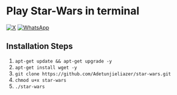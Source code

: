 # Play Star-Wars in terminal

[![X](https://img.shields.io/twitter/url?url=https%3A%2F%2Ftwitter.com%2Fdev_sunny_e)](https://twitter.com/dev_sunny_e) [![WhatsApp](https://img.shields.io/twitter/url?url=https%3A%2F%2Fwa.me%2F2348149028042&style=Social&logo=WhatsApp&label=WhatsApp&labelColor=%23075E54&color=%23075E54)](https://wa.me/2348149028042)

## Installation Steps

1. `apt-get update && apt-get upgrade -y`
2. `apt-get install wget -y`
3. `git clone https://github.com/Adetunjieliazer/star-wars.git`
4. `chmod u+x star-wars`
5. `./star-wars`

